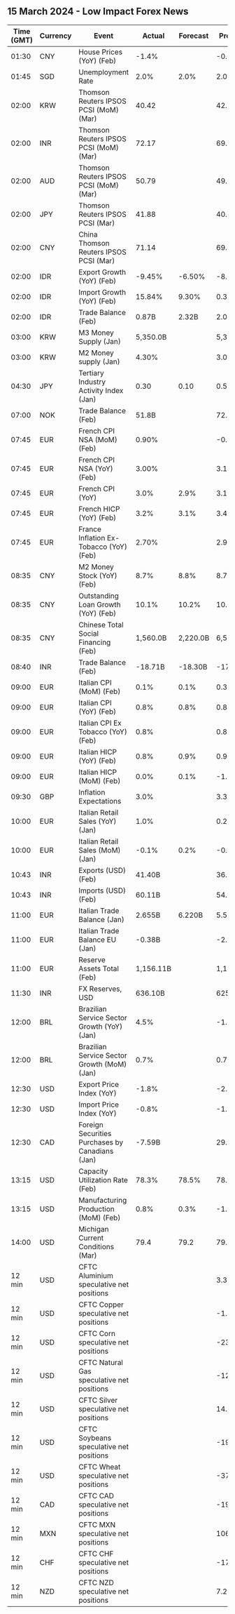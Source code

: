## 15 March 2024 - Low Impact Forex News

| Time (GMT) | Currency | Event | Actual | Forecast | Previous |
|------|----------|-------|--------|----------|----------|
| 01:30 | CNY | House Prices (YoY) (Feb) | -1.4% |  | -0.7% |
| 01:45 | SGD | Unemployment Rate | 2.0% | 2.0% | 2.0% |
| 02:00 | KRW | Thomson Reuters IPSOS PCSI (MoM) (Mar) | 40.42 |  | 42.45 |
| 02:00 | INR | Thomson Reuters IPSOS PCSI (MoM) (Mar) | 72.17 |  | 69.38 |
| 02:00 | AUD | Thomson Reuters IPSOS PCSI (MoM) (Mar) | 50.79 |  | 49.14 |
| 02:00 | JPY | Thomson Reuters IPSOS PCSI (Mar) | 41.88 |  | 40.20 |
| 02:00 | CNY | China Thomson Reuters IPSOS PCSI (Mar) | 71.14 |  | 69.21 |
| 02:00 | IDR | Export Growth (YoY) (Feb) | -9.45% | -6.50% | -8.20% |
| 02:00 | IDR | Import Growth (YoY) (Feb) | 15.84% | 9.30% | 0.36% |
| 02:00 | IDR | Trade Balance (Feb) | 0.87B | 2.32B | 2.00B |
| 03:00 | KRW | M3 Money Supply (Jan) | 5,350.0B |  | 5,314.6B |
| 03:00 | KRW | M2 Money supply (Jan) | 4.30% |  | 3.00% |
| 04:30 | JPY | Tertiary Industry Activity Index (Jan) | 0.30 | 0.10 | 0.50 |
| 07:00 | NOK | Trade Balance (Feb) | 51.8B |  | 72.9B |
| 07:45 | EUR | French CPI NSA (MoM) (Feb) | 0.90% |  | -0.20% |
| 07:45 | EUR | French CPI NSA (YoY) (Feb) | 3.00% |  | 3.10% |
| 07:45 | EUR | French CPI (YoY) | 3.0% | 2.9% | 3.1% |
| 07:45 | EUR | French HICP (YoY) (Feb) | 3.2% | 3.1% | 3.4% |
| 07:45 | EUR | France Inflation Ex-Tobacco (YoY) (Feb) | 2.70% |  | 2.90% |
| 08:35 | CNY | M2 Money Stock (YoY) (Feb) | 8.7% | 8.8% | 8.7% |
| 08:35 | CNY | Outstanding Loan Growth (YoY) (Feb) | 10.1% | 10.2% | 10.4% |
| 08:35 | CNY | Chinese Total Social Financing (Feb) | 1,560.0B | 2,220.0B | 6,500.0B |
| 08:40 | INR | Trade Balance (Feb) | -18.71B | -18.30B | -17.49B |
| 09:00 | EUR | Italian CPI (MoM) (Feb) | 0.1% | 0.1% | 0.3% |
| 09:00 | EUR | Italian CPI (YoY) (Feb) | 0.8% | 0.8% | 0.8% |
| 09:00 | EUR | Italian CPI Ex Tobacco (YoY) (Feb) | 0.8% |  | 0.8% |
| 09:00 | EUR | Italian HICP (YoY) (Feb) | 0.8% | 0.9% | 0.9% |
| 09:00 | EUR | Italian HICP (MoM) (Feb) | 0.0% | 0.1% | -1.1% |
| 09:30 | GBP | Inflation Expectations | 3.0% |  | 3.3% |
| 10:00 | EUR | Italian Retail Sales (YoY) (Jan) | 1.0% |  | 0.2% |
| 10:00 | EUR | Italian Retail Sales (MoM) (Jan) | -0.1% | 0.2% | -0.2% |
| 10:43 | INR | Exports (USD) (Feb) | 41.40B |  | 36.92B |
| 10:43 | INR | Imports (USD) (Feb) | 60.11B |  | 54.41B |
| 11:00 | EUR | Italian Trade Balance (Jan) | 2.655B | 6.220B | 5.527B |
| 11:00 | EUR | Italian Trade Balance EU (Jan) | -0.38B |  | -2.84B |
| 11:00 | EUR | Reserve Assets Total (Feb) | 1,156.11B |  | 1,158.07B |
| 11:30 | INR | FX Reserves, USD | 636.10B |  | 625.63B |
| 12:00 | BRL | Brazilian Service Sector Growth (YoY) (Jan) | 4.5% |  | -1.9% |
| 12:00 | BRL | Brazilian Service Sector Growth (MoM) (Jan) | 0.7% |  | 0.7% |
| 12:30 | USD | Export Price Index (YoY) | -1.8% |  | -2.2% |
| 12:30 | USD | Import Price Index (YoY) | -0.8% |  | -1.3% |
| 12:30 | CAD | Foreign Securities Purchases by Canadians (Jan) | -7.59B |  | 29.40B |
| 13:15 | USD | Capacity Utilization Rate (Feb) | 78.3% | 78.5% | 78.3% |
| 13:15 | USD | Manufacturing Production (MoM) (Feb) | 0.8% | 0.3% | -1.1% |
| 14:00 | USD | Michigan Current Conditions (Mar) | 79.4 | 79.2 | 79.4 |
| 12 min | USD | CFTC Aluminium speculative net positions |  |  | 3.3K |
| 12 min | USD | CFTC Copper speculative net positions |  |  | -1.6K |
| 12 min | USD | CFTC Corn speculative net positions |  |  | -232.6K |
| 12 min | USD | CFTC Natural Gas speculative net positions |  |  | -128.7K |
| 12 min | USD | CFTC Silver speculative net positions |  |  | 14.5K |
| 12 min | USD | CFTC Soybeans speculative net positions |  |  | -191.2K |
| 12 min | USD | CFTC Wheat speculative net positions |  |  | -37.0K |
| 12 min | CAD | CFTC CAD speculative net positions |  |  | -19.8K |
| 12 min | MXN | CFTC MXN speculative net positions |  |  | 106.6K |
| 12 min | CHF | CFTC CHF speculative net positions |  |  | -17.6K |
| 12 min | NZD | CFTC NZD speculative net positions |  |  | 7.2K |
